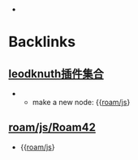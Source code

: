 - 

# Backlinks
## [leodknuth插件集合](leodknuth插件集合.md)
*  - make a new node: {{[roam/js](../roam/js.md)}

## [roam/js/Roam42](roam/js/Roam42.md)
- {{[roam/js](../roam/js.md)}

